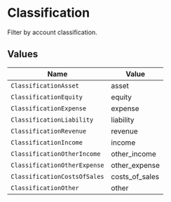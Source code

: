 # Classification

Filter by account classification.


## Values

| Name                         | Value                        |
| ---------------------------- | ---------------------------- |
| `ClassificationAsset`        | asset                        |
| `ClassificationEquity`       | equity                       |
| `ClassificationExpense`      | expense                      |
| `ClassificationLiability`    | liability                    |
| `ClassificationRevenue`      | revenue                      |
| `ClassificationIncome`       | income                       |
| `ClassificationOtherIncome`  | other_income                 |
| `ClassificationOtherExpense` | other_expense                |
| `ClassificationCostsOfSales` | costs_of_sales               |
| `ClassificationOther`        | other                        |